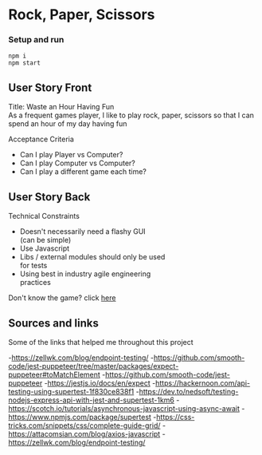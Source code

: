 # Rock, Paper, Scissors

### Setup and run

    npm i
    npm start

## User Story Front

Title: Waste an Hour Having Fun        
As a frequent games player, I like to play rock, paper, scissors  so that I can spend an hour of my day having fun 
                                                  
 Acceptance Criteria                              
 - Can I play Player vs Computer?               
 - Can I play Computer vs Computer?             
 - Can I play a different game each time?       

 
## User Story Back

 Technical Constraints                            
                                                  
 - Doesn't necessarily need a flashy GUI          
   (can be simple)                                
 - Use Javascript                                 
 - Libs / external modules should only be used    
   for tests                                      
 - Using best in industry agile engineering       
   practices                                      
                                                  
 
Don't know the game? click [here](http://en.wikipedia.org/wiki/Rock-paper-scissors)

## Sources and links

Some of the links that helped me throughout this project 

-https://zellwk.com/blog/endpoint-testing/
-https://github.com/smooth-code/jest-puppeteer/tree/master/packages/expect-puppeteer#toMatchElement
-https://github.com/smooth-code/jest-puppeteer
-https://jestjs.io/docs/en/expect
-https://hackernoon.com/api-testing-using-supertest-1f830ce838f1
-https://dev.to/nedsoft/testing-nodejs-express-api-with-jest-and-supertest-1km6 
-https://scotch.io/tutorials/asynchronous-javascript-using-async-await
-https://www.npmjs.com/package/supertest
-https://css-tricks.com/snippets/css/complete-guide-grid/
-https://attacomsian.com/blog/axios-javascript
-https://zellwk.com/blog/endpoint-testing/


